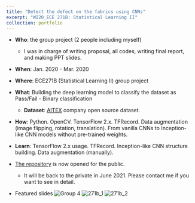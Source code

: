 ```yaml
---
title: "Detect the defect on the fabrics using CNNs"
excerpt: "WI20_ECE 271B: Statistical Learning II"
collection: portfolio
---
```


- **Who**: the group project (2 people including myself)
  - I was in charge of writing proposal, all codes, writing final report, and making PPT slides.
- **When**: Jan. 2020 - Mar. 2020
- **Where**: ECE271B (Statistical Learning II) group project
- **What**: Building the deep learning model to classify the dataset as Pass/Fail - Binary classification
  - **Dataset**: [AITEX](https://www.aitex.es/afid) company open source dataset.
- **How**: Python. OpenCV. TensorFlow 2.x. TFRecord. Data augmentation (image flipping, rotation, translation). From vanilla CNNs to Inception-like CNN models without pre-trained weights.
- **Learn**: TensorFlow 2.x usage. TFRecord. Inception-like CNN structure building. Data augmentation (manually). 
- [The repository](https://github.com/haenara-shin/ECE271B.git) is now opened for the public.
  - It will be back to the private in June 2021. Please contact me if you want to see in detail.

- Featured slides
![Group 4](https://user-images.githubusercontent.com/58493928/116167829-fda9ff00-a6b5-11eb-8592-1aeda40e905d.png)
![271b_1](https://user-images.githubusercontent.com/58493928/117561316-a9563600-b04a-11eb-9c2c-df18002eca17.png)
![271b_2](https://user-images.githubusercontent.com/58493928/117561323-b1ae7100-b04a-11eb-80e6-9a45a9b5b344.png)
